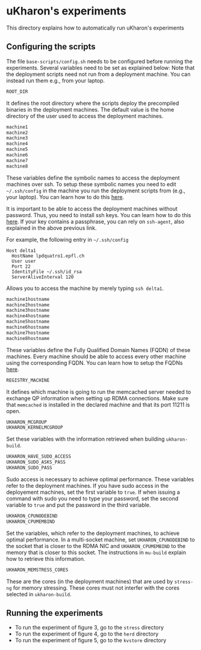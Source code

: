 # uKharon's experiments
This directory explains how to automatically run uKharon's experiments

## Configuring the scripts
The file `base-scripts/config.sh` needs to be configured before running the experiments. Several variables need to be set as explained below:
Note that the deployment scripts need not run from a deployment machine. You can instead run them e.g., from your laptop.

```sh
ROOT_DIR
```
It defines the root directory where the scripts deploy the precompiled binaries in the deployment machines.
The default value is the home directory of the user used to access the deployment machines.

```sh
machine1
machine2
machine3
machine4
machine5
machine6
machine7
machine8
```
These variables define the symbolic names to access the deployment machines over ssh. To setup these symbolic names you need to edit `~/.ssh/config` in the machine you run the deployment scripts from (e.g., your laptop). You can learn how to do this [here](https://linuxize.com/post/using-the-ssh-config-file/).

It is important to be able to access the deployment machines without password. Thus, you need to install ssh keys. You can learn how to do this [here](https://www.cyberciti.biz/faq/ubuntu-18-04-setup-ssh-public-key-authentication/).
If your key contains a passphrase, you can rely on `ssh-agent`, also explained in the above previous link.

For example, the following entry in `~/.ssh/config`
```
Host delta1
  HostName lpdquatro1.epfl.ch
  User user
  Port 22
  IdentityFile ~/.ssh/id_rsa
  ServerAliveInterval 120
```
Allows you to access the machine by merely typing `ssh delta1`. 

```sh
machine1hostname
machine2hostname
machine3hostname
machine4hostname
machine5hostname
machine6hostname
machine7hostname
machine8hostname
```
These variables define the Fully Qualified Domain Names (FQDN) of these machines. Every machine should be able to access every other machine using the corresponding FQDN.
You can learn how to setup the FQDNs [here](https://linuxconfig.org/how-to-change-fqdn-domain-name-on-ubuntu-20-04-focal-fossa-linux).

```sh
REGISTRY_MACHINE
```
It defines which machine is going to run the memcached server needed to exchange QP information when setting up RDMA connections.
Make sure that `memcached` is installed in the declared machine and that its port 11211 is open.

```sh
UKHARON_MCGROUP
UKHARON_KERNELMCGROUP
```
Set these variables with the information retrieved when building `ukharon-build`.

```sh
UKHARON_HAVE_SUDO_ACCESS
UKHARON_SUDO_ASKS_PASS
UKHARON_SUDO_PASS
```
Sudo access is necessary to achieve optimal performance. These variables refer to the deployment machines.
If you have sudo access in the deployement machines, set the first variable to `true`. 
If when issuing a command with sudo you need to type your password, set the second variable to `true` and put the password in the third variable.

```sh
UKHARON_CPUNODEBIND
UKHARON_CPUMEMBIND
```
Set the variables, which refer to the deployment machines, to achieve optimal performance. 
In a multi-socket machine, set `UKHARON_CPUNODEBIND` to the socket that is closer to the RDMA NIC and `UKHARON_CPUMEMBIND` to the memory that is closer to this socket.
The instructions in `mu-build` explain how to retrieve this information.

```sh
UKHARON_MEMSTRESS_CORES
```
These are the cores (in the deployment machines) that are used by `stress-ng` for memory stressing. These cores must not interfer with the cores selected in `ukharon-build`.

## Running the experiments
* To run the experiment of figure 3, go to the `stress` directory
* To run the experiment of figure 4, go to the `herd` directory
* To run the experiment of figure 5, go to the `kvstore` directory

